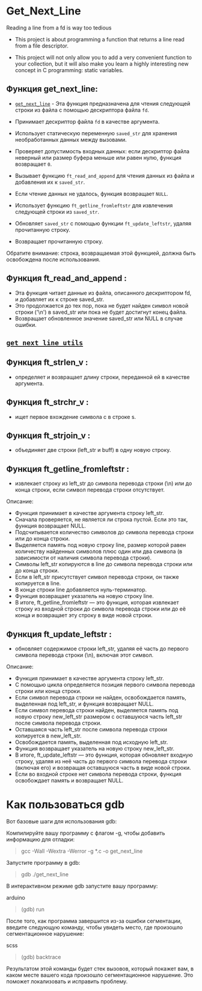 # Get_Next_Line
Reading a line from a fd is way too tedious

* This project is about programming a function that returns a line read from a file descriptor.

* This project will not only allow you to add a very convenient function to your collection, but it will also make you learn a highly interesting new concept in C programming: static variables.

## Функция get_next_line:

- [`get_next_line`](get_next_line.c)	- Эта функция предназначена для чтения следующей строки из файла с помощью дескриптора файла `fd`. 

- Принимает дескриптор файла `fd` в качестве аргумента.
- Использует статическую переменную `saved_str` для хранения необработанных данных между вызовами.
- Проверяет допустимость входных данных: если дескриптор файла неверный или размер буфера меньше или равен нулю, функция возвращает `0`.
- Вызывает функцию `ft_read_and_append` для чтения данных из файла и добавления их к `saved_str`.
- Если чтение данных не удалось, функция возвращает `NULL`.
- Использует функцию `ft_getline_fromleftstr` для извлечения следующей строки из `saved_str`.
- Обновляет `saved_str` с помощью функции `ft_update_leftstr`, удаляя прочитанную строку.
- Возвращает прочитанную строку.

Обратите внимание: строка, возвращаемая этой функцией, должна быть освобождена после использования.

## Функция ft_read_and_append :

- Эта функция читает данные из файла, описанного дескриптором fd, и добавляет их к строке saved_str. 
- Это продолжается до тех пор, пока не будет найден символ новой строки ('\n') в saved_str или пока не будет достигнут конец файла. 
- Возвращает обновленное значение saved_str или NULL в случае ошибки.

## [`get_next_line_utils`](get_next_line_utils.c)

## Функция ft_strlen_v :

- определяет и возвращает длину строки, переданной ей в качестве аргумента.

## Функция ft_strchr_v :

- ищет первое вхождение символа c в строке s.

## Функция ft_strjoin_v :

- объединяет две строки (left_str и buff) в одну новую строку.

## Функция ft_getline_fromleftstr :

- извлекает строку из left_str до символа перевода строки (\n) или до конца строки, если символ перевода строки отсутствует.

Описание:

- Функция принимает в качестве аргумента строку left_str.
- Сначала проверяется, не является ли строка пустой. Если это так, функция возвращает NULL.
- Подсчитывается количество символов до символа перевода строки или до конца строки.
- Выделяется память под новую строку line, размер которой равен количеству найденных символов плюс один или два символа (в зависимости от наличия символа перевода строки).
- Символы left_str копируются в line до символа перевода строки или до конца строки.
- Если в left_str присутствует символ перевода строки, он также копируется в line.
- В конце строки line добавляется нуль-терминатор.
- Функция возвращает указатель на новую строку line.
- В итоге, ft_getline_fromleftstr — это функция, которая извлекает строку из входной строки до символа перевода строки или до её конца и возвращает эту строку в виде новой строки.

## Функция ft_update_leftstr :
- обновляет содержимое строки left_str, удаляя её часть до первого символа перевода строки (\n), включая этот символ.

Описание:

- Функция принимает в качестве аргумента строку left_str.
- С помощью цикла определяется позиция первого символа перевода строки или конца строки.
- Если символ перевода строки не найден, освобождается память, выделенная под left_str, и функция возвращает NULL.
- Если символ перевода строки найден, выделяется память под новую строку new_left_str размером с оставшуюся часть left_str после символа перевода строки.
- Оставшаяся часть left_str после символа перевода строки копируется в new_left_str.
- Освобождается память, выделенная под исходную left_str.
- Функция возвращает указатель на новую строку new_left_str.
- В итоге, ft_update_leftstr — это функция, которая обновляет входную строку, удаляя из неё часть до первого символа перевода строки (включая его) и возвращая оставшуюся часть в виде новой строки.
- Если во входной строке нет символа перевода строки, функция освобождает память и возвращает NULL.

# Как пользоваться gdb

Вот базовые шаги для использования gdb:

Компилируйте вашу программу с флагом -g, чтобы добавить информацию для отладки:

>gcc -Wall -Wextra -Werror -g *.c -o get_next_line

Запустите программу в gdb:

>gdb ./get_next_line

В интерактивном режиме gdb запустите вашу программу:

arduino
>(gdb) run

После того, как программа завершится из-за ошибки сегментации, введите следующую команду, чтобы увидеть место, где произошло сегментационное нарушение:

scss
>(gdb) backtrace

Результатом этой команды будет стек вызовов, который покажет вам, в каком месте вашего кода произошло сегментационное нарушение. Это поможет локализовать и исправить проблему.
